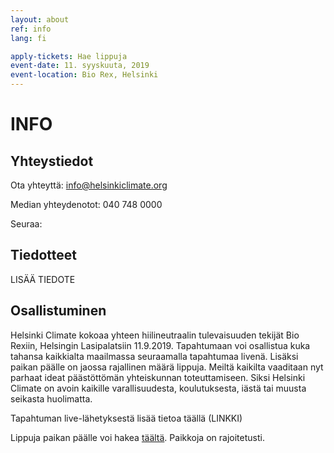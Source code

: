 ```yaml
---
layout: about
ref: info
lang: fi

apply-tickets: Hae lippuja
event-date: 11. syyskuuta, 2019
event-location: Bio Rex, Helsinki
---
```


# INFO

## Yhteystiedot

Ota yhteyttä: info@helsinkiclimate.org

Median yhteydenotot: 040 748 0000

Seuraa: <a href="https://twitter.com/helsinkiclimate" class="fa fa-twitter"></a>

## Tiedotteet

LISÄÄ TIEDOTE

## Osallistuminen 

Helsinki Climate kokoaa yhteen hiilineutraalin tulevaisuuden tekijät Bio Rexiin, Helsingin Lasipalatsiin 11.9.2019. Tapahtumaan voi osallistua kuka tahansa kaikkialta maailmassa seuraamalla tapahtumaa livenä. Lisäksi paikan päälle on jaossa rajallinen määrä lippuja. Meiltä kaikilta vaaditaan nyt parhaat ideat päästöttömän yhteiskunnan toteuttamiseen. Siksi Helsinki Climate on avoin kaikille varallisuudesta, koulutuksesta, iästä tai muusta seikasta huolimatta. 

Tapahtuman live-lähetyksestä lisää tietoa täällä (LINKKI)

Lippuja paikan päälle voi hakea [täältä](https://forms.gle/WSNVKP1KUHJLw6U4A "täältä"). Paikkoja on rajoitetusti.